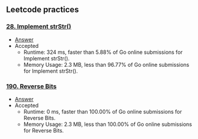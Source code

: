 ## Leetcode practices

### [28. Implement strStr()](https://leetcode.com/problems/implement-strstr/)
- [Answer](strstr/strstr.go)
- Accepted
    - Runtime: 324 ms, faster than 5.88% of Go online submissions for Implement strStr().
    - Memory Usage: 2.3 MB, less than 96.77% of Go online submissions for Implement strStr().

### [190. Reverse Bits](https://leetcode.com/problems/reverse-bits/)
- [Answer](reversebits/reversebits.go)
- Accepted
    - Runtime: 0 ms, faster than 100.00% of Go online submissions for Reverse Bits.
    - Memory Usage: 2.3 MB, less than 100.00% of Go online submissions for Reverse Bits.


